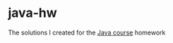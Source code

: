 # java-hw
The solutions I created for the [Java course](https://youtube.com/playlist?list=PLDx53Xch8bwwNr1m4Yh6W9GEgS3LdhED_&si=MDBDoCiZ5sx4kJXx) homework
